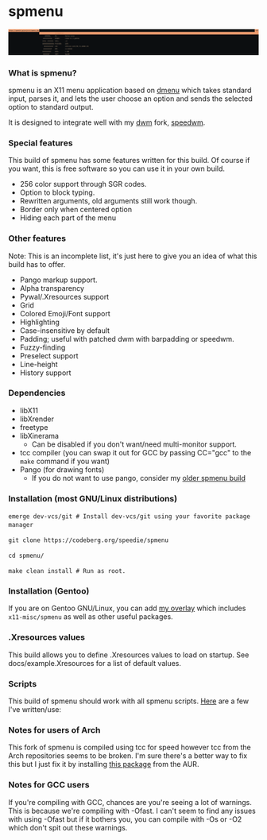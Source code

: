 # spmenu
![image](/docs/preview.png)

### What is spmenu?

spmenu is an X11 menu application based on
[dmenu](https://tools.suckless.org/dmenu) which takes standard input, parses
it, and lets the user choose an option and sends the
selected option to standard output.

It is designed to integrate well with my [dwm](https://dwm.suckless.org) fork, [speedwm](https://codeberg.org/speedie/speedwm).

### Special features

This build of spmenu has some features written for this build.
Of course if you want, this is free software so you can use it in your own build.

- 256 color support through SGR codes.
- Option to block typing.
- Rewritten arguments, old arguments still work though.
- Border only when centered option
- Hiding each part of the menu

### Other features

Note: This is an incomplete list, it's just here to give you an idea of what this build has to offer.
- Pango markup support.
- Alpha transparency
- Pywal/.Xresources support
- Grid
- Colored Emoji/Font support
- Highlighting
- Case-insensitive by default
- Padding; useful with patched dwm with barpadding or speedwm.
- Fuzzy-finding
- Preselect support
- Line-height
- History support

### Dependencies

- libX11
- libXrender
- freetype
- libXinerama
  - Can be disabled if you don't want/need multi-monitor support.
- tcc compiler (you can swap it out for GCC by passing CC="gcc" to the `make` command if you want)
- Pango (for drawing fonts)
  - If you do not want to use pango, consider my [older spmenu build](https://github.com/speedie-de/dmenu)

### Installation (most GNU/Linux distributions)

`emerge dev-vcs/git # Install dev-vcs/git using your favorite package manager`

`git clone https://codeberg.org/speedie/spmenu`

`cd spmenu/`

`make clean install # Run as root.`

### Installation (Gentoo)

If you are on Gentoo GNU/Linux, you can add
[my overlay](https://codeberg.org/speedie/speedie-overlay) which includes
`x11-misc/spmenu` as well as other useful packages.

### .Xresources values

This build allows you to define .Xresources values to load on startup. See docs/example.Xresources for a list of default values.

### Scripts

This build of spmenu should work with all spmenu scripts. [Here](https://codeberg.org/speedie/speedwm-extras) are a few I've written/use:

### Notes for users of Arch

This fork of spmenu is compiled using tcc for speed however tcc from the Arch repositories seems to be broken. I'm sure there's a better way to fix this but I just fix it by installing [this package](https://aur.archlinux.org/packages/tcc-ziyao) from the AUR.

### Notes for GCC users

If you're compiling with GCC, chances are you're seeing a lot of warnings.
This is because we're compiling with -Ofast. I can't seem to find any issues
with using -Ofast but if it bothers you, you can compile
with -Os or -O2 which don't spit out these warnings.
